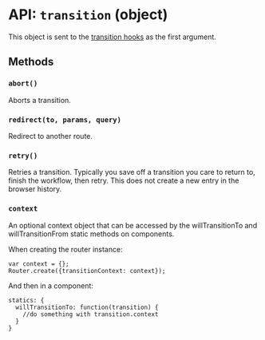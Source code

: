 API: `transition` (object)
==========================

This object is sent to the [transition hooks][transition-hooks] as the
first argument.

Methods
-------

### `abort()`

Aborts a transition.

### `redirect(to, params, query)`

Redirect to another route.

### `retry()`

Retries a transition. Typically you save off a transition you care to
return to, finish the workflow, then retry. This does not create a new
entry in the browser history.

  [transition-hooks]:/docs/api/components/RouteHandler.md#static-lifecycle-methods

### `context`

An optional context object that can be accessed by the willTransitionTo and
willTransitionFrom static methods on components.

When creating the router instance:

    var context = {};
    Router.create({transitionContext: context});

And then in a component:

    statics: {
      willTransitionTo: function(transition) {
        //do something with transition.context
      }
    }
